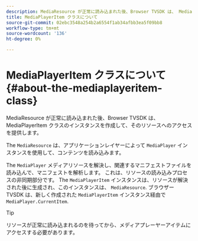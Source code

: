 ```yaml
---
description: MediaResource が正常に読み込まれた後、Browser TVSDK は、 MediaPlayerItem クラスのインスタンスを作成して、そのリソースへのアクセスを提供します。
title: MediaPlayerItem クラスについて
source-git-commit: 02ebc3548a254b2a6554f1ab34afbb3ea5f09bb8
workflow-type: tm+mt
source-wordcount: '136'
ht-degree: 0%

---
```


# MediaPlayerItem クラスについて{#about-the-mediaplayeritem-class}

MediaResource が正常に読み込まれた後、Browser TVSDK は、 MediaPlayerItem クラスのインスタンスを作成して、そのリソースへのアクセスを提供します。

The `MediaResource` は、アプリケーションレイヤーによって `MediaPlayer` インスタンスを使用して、コンテンツを読み込みます。

The `MediaPlayer` メディアリソースを解決し、関連するマニフェストファイルを読み込んで、マニフェストを解析します。 これは、リソースの読み込みプロセスの非同期部分です。 The `MediaPlayerItem` インスタンスは、リソースが解決された後に生成され、このインスタンスは、 `MediaResource`. ブラウザー TVSDK は、新しく作成された `MediaPlayerItem` インスタンス経由で `MediaPlayer.CurrentItem`.

>[!TIP]
>
>リソースが正常に読み込まれるのを待ってから、メディアプレーヤーアイテムにアクセスする必要があります。
